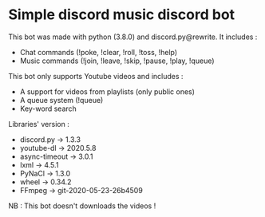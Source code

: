 # Simple discord music discord bot
This bot was made with python (3.8.0) and discord.py@rewrite. It includes :
- Chat commands (!poke, !clear, !roll, !toss, !help)
- Music commands (!join, !leave, !skip, !pause, !play, !queue)

This bot only supports Youtube videos and includes :
- A support for videos from playlists (only public ones)
- A queue system (!queue)
- Key-word search

Libraries' version :
- discord.py → 1.3.3
- youtube-dl → 2020.5.8
- async-timeout → 3.0.1
- lxml → 4.5.1
- PyNaCl → 1.3.0
- wheel → 0.34.2
- FFmpeg → git-2020-05-23-26b4509

NB : This bot doesn't downloads the videos !
